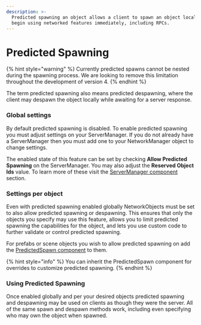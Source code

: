 ```yaml
---
description: >-
  Predicted spawning an object allows a client to spawn an object locally and
  begin using networked features immediately, including RPCs.
---
```


# Predicted Spawning

{% hint style="warning" %}
Currently predicted spawns cannot be nested during the spawning process. We are looking to remove this limitation throughout the development of version 4.
{% endhint %}

The term predicted spawning also means predicted despawning, where the client may despawn the object locally while awaiting for a server response.

### Global settings

By default predicted spawning is disabled. To enable predicted spawning you must adjust settings on your ServerManager. If you do not already have a ServerManager then you must add one to your NetworkManager object to change settings.

The enabled state of this feature can be set by checking **Allow Predicted Spawning** on the ServerManager. You may also adjust the **Reserved Object Ids** value. To learn more of these visit the [ServerManager component](../../../../fishnet-building-blocks/components/managers/server-manager.md) section.

### Settings per object

Even with predicted spawning enabled globally NetworkObjects must be set to also allow predicted spawning or despawning. This ensures that only the objects you specify may use this feature, allows you to limit predicted spawning the capabilities for the object, and lets you use custom code to further validate or control predicted spawning.

For prefabs or scene objects you wish to allow predicted spawning on add the [PredictedSpawn component](../../../../fishnet-building-blocks/components/prediction/predictedspawn.md) to them.

{% hint style="info" %}
You can inherit the PredictedSpawn component for overrides to customize predicted spawning.
{% endhint %}

### Using Predicted Spawning

Once enabled globally and per your desired objects predicted spawning and despawning may be used on clients as though they were the server. All of the same spawn and despawn methods work, including even specifying who may own the object when spawned.
